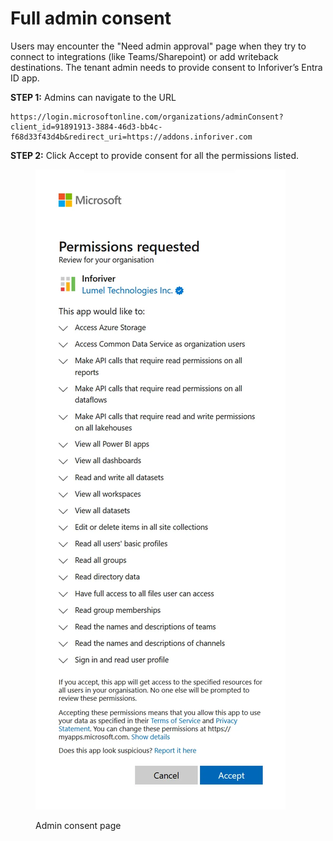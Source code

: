 # Full admin consent

Users may encounter the "Need admin approval" page when they try to connect to integrations (like Teams/Sharepoint) or add writeback destinations. The tenant admin needs to provide consent to Inforiver’s Entra ID app.

**STEP 1:** Admins can navigate to the URL

```
https://login.microsoftonline.com/organizations/adminConsent?client_id=91891913-3884-46d3-bb4c-f68d33f43d4b&redirect_uri=https://addons.inforiver.com
```

**STEP 2:** Click Accept to provide consent for all the permissions listed.

<figure><img src="../../../../.gitbook/assets/image (1270).png" alt=""><figcaption><p>Admin consent page</p></figcaption></figure>
